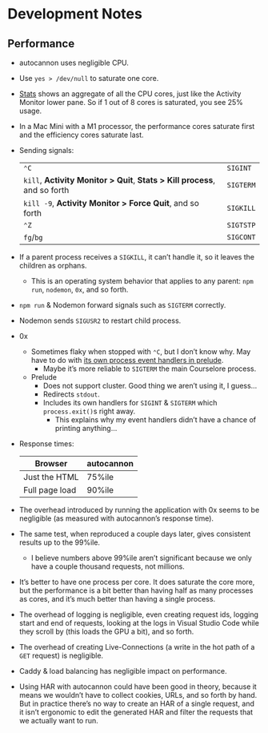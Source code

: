 # Development Notes

## Performance

- autocannon uses negligible CPU.
- Use `yes > /dev/null` to saturate one core.
- [Stats](https://github.com/exelban/stats) shows an aggregate of all the CPU cores, just like the Activity Monitor lower pane. So if 1 out of 8 cores is saturated, you see 25% usage.
- In a Mac Mini with a M1 processor, the performance cores saturate first and the efficiency cores saturate last.
- Sending signals:

  |                                                                             |           |
  | --------------------------------------------------------------------------- | --------- |
  | `⌃C`                                                                        | `SIGINT`  |
  | `kill`, **Activity Monitor > Quit**, **Stats > Kill process**, and so forth | `SIGTERM` |
  | `kill -9`, **Activity Monitor > Force Quit**, and so forth                  | `SIGKILL` |
  | `⌃Z`                                                                        | `SIGTSTP` |
  | `fg`/`bg`                                                                   | `SIGCONT` |

- If a parent process receives a `SIGKILL`, it can’t handle it, so it leaves the children as orphans.
  - This is an operating system behavior that applies to any parent: `npm run`, `nodemon`, `0x`, and so forth.
- `npm run` & Nodemon forward signals such as `SIGTERM` correctly.
- Nodemon sends `SIGUSR2` to restart child process.
- 0x
  - Sometimes flaky when stopped with `⌃C`, but I don’t know why. May have to do with [its own process event handlers in prelude](https://github.com/davidmarkclements/0x/blob/6875aa33add4aecdbfade14360c41ae26747a205/lib/preload/soft-exit.js).
    - Maybe it’s more reliable to `SIGTERM` the main Courselore process.
  - Prelude
    - Does not support cluster. Good thing we aren’t using it, I guess…
    - Redirects `stdout`.
    - Includes its own handlers for `SIGINT` & `SIGTERM` which `process.exit()`s right away.
      - This explains why my event handlers didn’t have a chance of printing anything…
- Response times:

  | Browser        | autocannon |
  | -------------- | ---------- |
  | Just the HTML  | 75%ile     |
  | Full page load | 90%ile     |

- The overhead introduced by running the application with 0x seems to be negligible (as measured with autocannon’s response time).
- The same test, when reproduced a couple days later, gives consistent results up to the 99%ile.
  - I believe numbers above 99%ile aren’t significant because we only have a couple thousand requests, not millions.
- It’s better to have one process per core. It does saturate the core more, but the performance is a bit better than having half as many processes as cores, and it’s much better than having a single process.
- The overhead of logging is negligible, even creating request ids, logging start and end of requests, looking at the logs in Visual Studio Code while they scroll by (this loads the GPU a bit), and so forth.
- The overhead of creating Live-Connections (a write in the hot path of a `GET` request) is negligible.
- Caddy & load balancing has negligible impact on performance.
- Using HAR with autocannon could have been good in theory, because it means we wouldn’t have to collect cookies, URLs, and so forth by hand. But in practice there’s no way to create an HAR of a single request, and it isn’t ergonomic to edit the generated HAR and filter the requests that we actually want to run.

